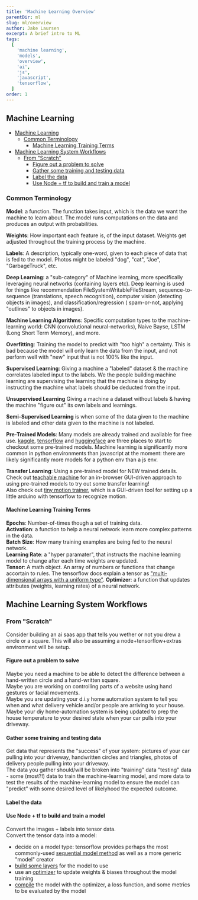 ```yaml
---
title: 'Machine Learning Overview'
parentDir: ml
slug: ml/overview
author: Jake Laursen
excerpt: A brief intro to ML
tags:
  [
    'machine learning',
    'models',
    'overview',
    'ai',
    'js',
    'javascript',
    'tensorflow',
  ]
order: 1
---
```


## Machine Learning

- [Machine Learning](#machine-learning)
  - [Common Terminology](#common-terminology)
    - [Machine Learning Training Terms](#machine-learning-training-terms)
- [Machine Learning System Workflows](#machine-learning-system-workflows)
  - [From "Scratch"](#from-scratch)
    - [Figure out a problem to solve](#figure-out-a-problem-to-solve)
    - [Gather some training and testing data](#gather-some-training-and-testing-data)
    - [Label the data](#label-the-data)
    - [Use Node + tf to build and train a model](#use-node--tf-to-build-and-train-a-model)

### Common Terminology

**Model**: a function. The function takes input, which is the data we want the machine to learn about. The model runs computations on the data and produces an output with probabilities.

**Weights**: How important each feature is, of the input dataset. Weights get adjusted throughout the training process by the machine.

**Labels**: A description, typically one-word, given to each piece of data that is fed to the model. Photos might be labeled "dog", "cat", "Joe", "GarbageTruck", etc.

**Deep Learning**: a "sub-category" of Machine learning, more specifically leveraging neural networks (containing layers etc). Deep learning is used for things like recommendation FileSystemWritableFileStream, sequence-to-sequence (translations, speech recognition), computer vision (detecting objects in images), and classification/regression ( spam-or-not, applying "outlines" to objects in images).

**Machine Learning Algorithms**: Specific computation types to the machine-learning world: CNN (convolutional neural-networks), Naive Bayse, LSTM (Long Short Term Memory), and more.

**Overfitting**: Training the model to predict with "too high" a certainty. This is bad because the model will only learn the data from the input, and not perform well with "new" input that is not 100% like the input.

**Supervised Learning**: Giving a machine a "labeled" dataset & the machine correlates labeled input to the labels. We the people building machine learning are supervising the learning that the machine is doing by instructing the machine what labels should be deducted from the input.

**Unsupervised Learning** Giving a machine a dataset without labels & having the machine "figure out" its own labels and learnings.

**Semi-Supervised Learning** is when some of the data given to the machine is labeled and other data given to the machine is not labeled.

**Pre-Trained Models**: Many models are already trained and available for free use. [kaggle](https://www.kaggle.com/models), [tensorflow](https://github.com/tensorflow/tfjs-models) and [huggingface](https://huggingface.co/models) are three places to start to checkout some pre-trained models. Machine learning is significantly more common in python environments than javascript at the moment: there are likely significantly more models for a python env than a js env.

**Transfer Learning**: Using a pre-trained model for NEW trained details. Check out [teachable machine](https://teachablemachine.withgoogle.com/train) for an in-browser GUI-driven approach to using pre-trained models to try out some transfer learning!  
Also check out [tiny motion trainer](https://experiments.withgoogle.com/tiny-motion-trainer), which is a GUI-driven tool for setting up a little arduino with tensorflow to recognize motion.

#### Machine Learning Training Terms

**Epochs**: Number-of-times though a set of training data.  
**Activation**: a function to help a neural network learn more complex patterns in the data.  
**Batch Size**: How many training examples are being fed to the neural network.  
**Learning Rate**: a "hyper paramater", that instructs the machine learning model to change after each time weights are updated.  
**Tensor**: A math object. An array of numbers or functions that change accortain to rules. The tensorflow docs explain a tensor as ["multi-dimensional arrays with a uniform type"](https://www.tensorflow.org/guide/tensor).
**Optimizer**: a function that updates attributes (weights, learning rates) of a neural network.

## Machine Learning System Workflows

### From "Scratch"

Consider building an ai saas app that tells you wether or not you drew a circle or a square. This will also be assuming a node+tensorflow+extras environment will be setup.

#### Figure out a problem to solve

Maybe you need a machine to be able to detect the difference between a hand-written circle and a hand-written square.  
Maybe you are working on controlling parts of a website using hand gestures or facial movements.  
Maybe you are updating your d.i.y home automation system to tell you when and what delivery vehicle and/or people are arriving to your house. Maybe your diy home-automation system is being updated to prep the house temperature to your desired state when your car pulls into your driveway.

#### Gather some training and testing data

Get data that represents the "success" of your system: pictures of your car pulling into your driveway, handwritten circles and triangles, photos of delivery people pulling into your driveway.  
The data you gather should/will be broken into "training" data "testing" data - some (most?!) data to train the machine-learning model, and more data to test the results of the machine-learning model to ensure the model can "predict" with some desired level of likelyhood the expected outcome.

#### Label the data

#### Use Node + tf to build and train a model

Convert the images + labels into tensor data.  
Convert the tensor data into a model:

- decide on a model type: tensorflow provides perhaps the most commonly-used [sequential model method](https://js.tensorflow.org/api/latest/?_gl=1*3wlan3*_ga*MjE0MTk0MTMyOC4xNzEwNjE4Njcy*_ga_W0YLR4190T*MTcxMzcxMzk4OC4yNC4xLjE3MTM3MTM5ODguMC4wLjA.#sequential) as well as a more generic "model" creator
- [build some layers](https://js.tensorflow.org/api/latest/?_gl=1*3wlan3*_ga*MjE0MTk0MTMyOC4xNzEwNjE4Njcy*_ga_W0YLR4190T*MTcxMzcxMzk4OC4yNC4xLjE3MTM3MTM5ODguMC4wLjA.#Layers) for the model to use
- use an [optimizer](https://js.tensorflow.org/api/latest/?_gl=1*3wlan3*_ga*MjE0MTk0MTMyOC4xNzEwNjE4Njcy*_ga_W0YLR4190T*MTcxMzcxMzk4OC4yNC4xLjE3MTM3MTM5ODguMC4wLjA.#Training-Optimizers) to update weights & biases throughout the model training
- [compile](https://js.tensorflow.org/api/latest/?_gl=1*3wlan3*_ga*MjE0MTk0MTMyOC4xNzEwNjE4Njcy*_ga_W0YLR4190T*MTcxMzcxMzk4OC4yNC4xLjE3MTM3MTM5ODguMC4wLjA.#tf.LayersModel.compile) the model with the optimizer, a loss function, and some metrics to be evaluated by the model

<!-- ---
title: 'Machine Learning: An Overview'
parentDir: ml
slug: ml/overview
author: Jake Laursen
excerpt: Common Terms & System Workflows
tags: ['machine learning', 'models', 'overview', 'ai']
order: 1
--- -->
